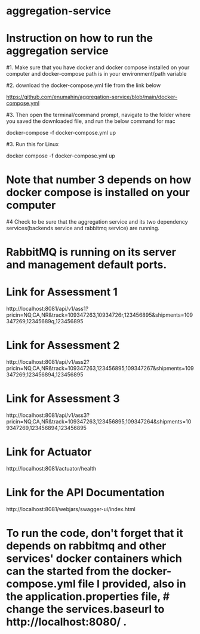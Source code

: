 # aggregation-service

# Instruction on how to run the aggregation service

#1. Make sure that you have docker and docker compose installed on your computer and docker-compose path is in your environment/path variable

#2. download the docker-compose.yml file from the link below

https://github.com/enumahin/aggregation-service/blob/main/docker-compose.yml

#3. Then open the terminal/command prompt, navigate to the folder where you saved the downloaded file, and run the below command for mac

docker-compose -f docker-compose.yml up

#3. Run this for Linux

docker compose -f docker-compose.yml up

# Note that number 3 depends on how docker compose is installed on your computer

#4 Check to be sure that the aggregation service and its two dependency services(backends service and rabbitmq service) are running. 

# RabbitMQ is running on its server and management default ports.

# Link for Assessment 1

http://localhost:8081/api/v1/ass1?pricin=NQ,CA,NR&track=109347263,10934726r,123456895&shipments=109347269,12345689q,123456895

# Link for Assessment 2

http://localhost:8081/api/v1/ass2?pricin=NQ,CA,NR&track=109347263,123456895,109347267&shipments=109347269,123456894,123456895

# Link for Assessment 3

http://localhost:8081/api/v1/ass3?pricin=NQ,CA,NR&track=109347263,123456895,109347264&shipments=109347269,123456894,123456895

# Link for Actuator

http://localhost:8081/actuator/health

# Link for the API Documentation

http://localhost:8081/webjars/swagger-ui/index.html

# To run the code, don't forget that it depends on rabbitmq and other services' docker containers which can the started from the docker-compose.yml file I provided, also in the application.properties file, # change the services.baseurl to http://localhost:8080/ . 
